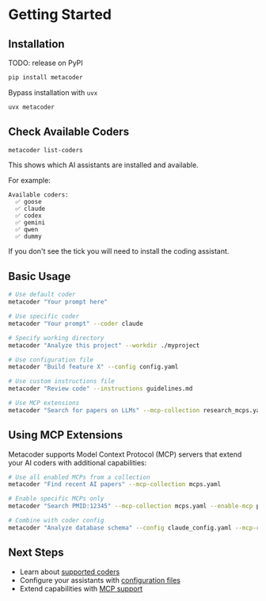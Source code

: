 # Getting Started

## Installation

TODO: release on PyPI

```bash
pip install metacoder
```

Bypass installation with `uvx`

```bash
uvx metacoder
```

## Check Available Coders

```bash
metacoder list-coders
```

This shows which AI assistants are installed and available.

For example:

```
Available coders:
  ✅ goose
  ✅ claude
  ✅ codex
  ✅ gemini
  ✅ qwen
  ✅ dummy
```

If you don't see the tick you will need to install the coding assistant.

## Basic Usage

```bash
# Use default coder
metacoder "Your prompt here"

# Use specific coder
metacoder "Your prompt" --coder claude

# Specify working directory
metacoder "Analyze this project" --workdir ./myproject

# Use configuration file
metacoder "Build feature X" --config config.yaml

# Use custom instructions file
metacoder "Review code" --instructions guidelines.md

# Use MCP extensions
metacoder "Search for papers on LLMs" --mcp-collection research_mcps.yaml
```

## Using MCP Extensions

Metacoder supports Model Context Protocol (MCP) servers that extend your AI coders with additional capabilities:

```bash
# Use all enabled MCPs from a collection
metacoder "Find recent AI papers" --mcp-collection mcps.yaml

# Enable specific MCPs only
metacoder "Search PMID:12345" --mcp-collection mcps.yaml --enable-mcp pubmed

# Combine with coder config
metacoder "Analyze database schema" --config claude_config.yaml --mcp-collection db_mcps.yaml
```

## Next Steps

- Learn about [supported coders](coders/index.md)
- Configure your assistants with [configuration files](configuration.md)
- Extend capabilities with [MCP support](mcps.md)